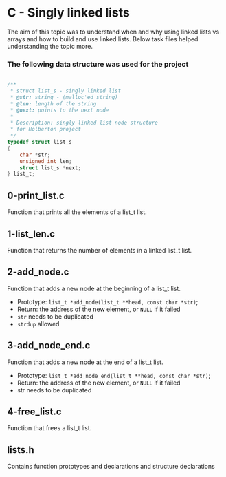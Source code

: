 # C - Singly linked lists
The aim of this topic was to understand when and why using linked lists vs arrays and how to build and use linked lists. Below task files helped understanding the topic more.
### The following data structure was used for the project
```c

/**
 * struct list_s - singly linked list
 * @str: string - (malloc'ed string)
 * @len: length of the string
 * @next: points to the next node
 *
 * Description: singly linked list node structure
 * for Holberton project
 */
typedef struct list_s
{
    char *str;
    unsigned int len;
    struct list_s *next;
} list_t;

```
## 0-print_list.c
Function that prints all the elements of a list_t list.
## 1-list_len.c
Function that returns the number of elements in a linked list_t list.
## 2-add_node.c
Function that adds a new node at the beginning of a list_t list.
* Prototype: `list_t *add_node(list_t **head, const char *str)`;
* Return: the address of the new element, or `NULL` if it failed
* `str` needs to be duplicated
* `strdup` allowed

## 3-add_node_end.c
Function that adds a new node at the end of a list_t list.
* Prototype: `list_t *add_node_end(list_t **head, const char *str)`;
* Return: the address of the new element, or `NULL` if it failed
* str needs to be duplicated

## 4-free_list.c
Function that frees a list_t list.
## lists.h
Contains function prototypes and declarations and structure declarations

